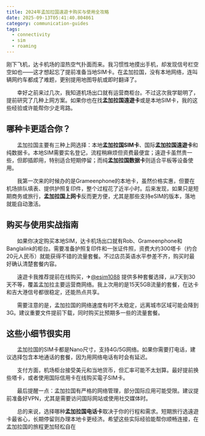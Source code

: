 ```yaml
---
title: 2024年孟加拉国遠遊卡购买与使用全攻略
date: 2025-09-13T05:41:40.804861
category: communication-guides
tags:
  - connectivity
  - sim
  - roaming
---
```


刚下飞机，达卡机场的湿热空气扑面而来。我习惯性地摸出手机，却发现信号栏空空如也——这才想起忘了提前准备当地SIM卡。在孟加拉国，没有本地网络，连叫辆网约车都成了难题，更别提用地图导航或即时翻译了。

　　幸好之前来过几次，我知道机场出口就有运营商柜台。不过这次我学聪明了，提前研究了几种上网方案。如果你也在找**孟加拉国遠遊卡**或是本地SIM卡，我的这些经验或许能帮你少走弯路。

## 哪种卡更适合你？

　　孟加拉国主要有三种上网选择：本地**孟加拉国SIM卡**、国际**孟加拉国遠遊卡**和纯数据卡。本地SIM需要实名登记，流程稍麻烦但资费最便宜；遠遊卡虽然贵一些，但即插即用，特别适合短期停留；而纯**孟加拉国数据卡**则适合平板等设备使用。

　　我第一次来的时候办的是Grameenphone的本地卡，虽然价格实惠，但要在机场排队填表、提供护照复印件，整个过程花了近半小时。后来发现，如果只是短期商务或旅行，**孟加拉国上网卡**反而更方便，尤其是那些支持eSIM的版本，落地就能自动激活。

## 购买与使用实战指南

　　如果你决定购买本地SIM，达卡机场出口就有Rob、Grameenphone和Banglalink的柜台。需要准备护照复印件和一张证件照，资费大约300塔卡（约合20元人民币）就能获得不错的流量套餐。不过店员英语水平参差不齐，购买时最好确认清楚套餐内容。

　　遠遊卡我推荐提前在线购买，✈[@esim1088](https://t.me/s/esim1088) 提供多种套餐选择，从7天到30天不等，覆盖孟加拉主要运营商网络。我上次用的是15天5GB流量的套餐，在达卡和吉大港信号都很稳定，还能热点共享。

　　需要注意的是，孟加拉国的网络速度有时不太稳定，远离城市区域可能会降到3G。建议重要文件提前下载，同时购买比预期多一些的流量套餐。

## 这些小细节很实用

　　孟加拉国的SIM卡都是Nano尺寸，支持4G/5G网络。如果你需要打电话，建议选择包含本地通话的套餐，因为用网络电话有时会有延迟。

　　支付方面，机场柜台接受美元和当地货币，但汇率可能不太划算。最好提前换些塔卡，或者使用国际信用卡在线购买電子SIM卡。

　　最后提醒一点：孟加拉国有严格的网络管理，部分国际应用可能受限。建议提前准备好VPN，尤其是需要访问国际网站或使用社交媒体时。

　　总的来说，选择哪种**孟加拉国电话卡**取决于你的行程和需求。短期旅行选遠遊卡最省心，长期停留则办理本地卡更经济。希望这些实际经验能帮你顺畅连接，在孟加拉国的旅程更加轻松自在
